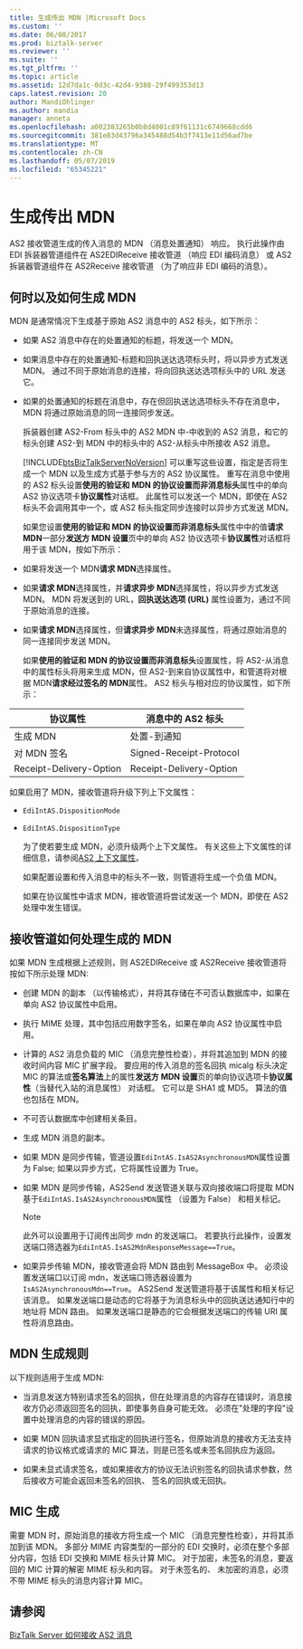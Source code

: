 ```yaml
---
title: 生成传出 MDN |Microsoft Docs
ms.custom: ''
ms.date: 06/08/2017
ms.prod: biztalk-server
ms.reviewer: ''
ms.suite: ''
ms.tgt_pltfrm: ''
ms.topic: article
ms.assetid: 12d7da1c-0d3c-42d4-9388-29f499353d13
caps.latest.revision: 20
author: MandiOhlinger
ms.author: mandia
manager: anneta
ms.openlocfilehash: a002383265b0b8d4001c89f61131c6749668cdd6
ms.sourcegitcommit: 381e83d43796a345488d54b3f7413e11d56ad7be
ms.translationtype: MT
ms.contentlocale: zh-CN
ms.lasthandoff: 05/07/2019
ms.locfileid: "65345221"
---
```

# <a name="generating-an-outgoing-mdn"></a>生成传出 MDN
AS2 接收管道生成的传入消息的 MDN （消息处置通知） 响应。 执行此操作由 EDI 拆装器管道组件在 AS2EDIReceive 接收管道 （响应 EDI 编码消息） 或 AS2 拆装器管道组件在 AS2Receive 接收管道 （为了响应非 EDI 编码的消息）。  
  
## <a name="when-and-how-an-mdn-is-generated"></a>何时以及如何生成 MDN  
 MDN 是通常情况下生成基于原始 AS2 消息中的 AS2 标头，如下所示：  
  
- 如果 AS2 消息中存在的处置通知的标题，将发送一个 MDN。  
  
- 如果消息中存在的处置通知-标题和回执送达选项标头时，将以异步方式发送 MDN。 通过不同于原始消息的连接，将向回执送达选项标头中的 URL 发送它。  
  
- 如果的处置通知的标题在消息中，存在但回执送达选项标头不存在消息中，MDN 将通过原始消息的同一连接同步发送。  
  
  拆装器创建 AS2-From 标头中的 AS2 MDN 中-中收到的 AS2 消息，和它的标头创建 AS2-到 MDN 中的标头中的 AS2-从标头中所接收 AS2 消息。  
  
  [!INCLUDE[btsBizTalkServerNoVersion](../includes/btsbiztalkservernoversion-md.md)] 可以重写这些设置，指定是否将生成一个 MDN 以及生成方式基于参与方的 AS2 协议属性。 重写在消息中使用的 AS2 标头设置**使用的验证和 MDN 的协议设置而非消息标头**属性中的单向 AS2 协议选项卡**协议属性**对话框。 此属性可以发送一个 MDN，即使在 AS2 标头不会调用其中一个，或 AS2 标头指定同步连接时以异步方式发送 MDN。  
  
  如果您设置**使用的验证和 MDN 的协议设置而非消息标头**属性中中的值**请求 MDN**一部分**发送方 MDN 设置**页中的单向 AS2 协议选项卡**协议属性**对话框将用于该 MDN，按如下所示：  
  
- 如果将发送一个 MDN**请求 MDN**选择属性。  
  
- 如果**请求 MDN**选择属性，并**请求异步 MDN**选择属性，将以异步方式发送 MDN。 MDN 将发送到的 URL，**回执送达选项 (URL)** 属性设置为，通过不同于原始消息的连接。  
  
- 如果**请求 MDN**选择属性，但**请求异步 MDN**未选择属性，将通过原始消息的同一连接同步发送 MDN。  
  
  如果**使用的验证和 MDN 的协议设置而非消息标头**设置属性，将 AS2-从消息中的属性标头将用来生成 MDN，但 AS2-到来自协议属性中，和管道将对根据 MDN**请求经过签名的 MDN**属性。 AS2 标头与相对应的协议属性，如下所示：  
  
|协议属性|消息中的 AS2 标头|  
|------------------------|-------------------------------|  
|生成 MDN|处置-到通知|  
|对 MDN 签名|Signed-Receipt-Protocol|  
|Receipt-Delivery-Option|Receipt-Delivery-Option|  
  
 如果启用了 MDN，接收管道将升级下列上下文属性：  
  
- `EdiIntAS.DispositionMode`  
  
- `EdiIntAS.DispositionType`  
  
  为了使若要生成 MDN，必须升级两个上下文属性。 有关这些上下文属性的详细信息，请参阅[AS2 上下文属性](../core/as2-context-properties.md)。  
  
  如果配置设置和传入消息中的标头不一致，则管道将生成一个负值 MDN。  
  
  如果在协议属性中请求 MDN，接收管道将尝试发送一个 MDN，即使在 AS2 处理中发生错误。  
  
## <a name="how-the-receive-pipeline-processes-a-generated-mdn"></a>接收管道如何处理生成的 MDN  
 如果 MDN 生成根据上述规则，则 AS2EDIReceive 或 AS2Receive 接收管道将按如下所示处理 MDN:  
  
-   创建 MDN 的副本 （以传输格式），并将其存储在不可否认数据库中，如果在单向 AS2 协议属性中启用。  
  
-   执行 MIME 处理，其中包括应用数字签名，如果在单向 AS2 协议属性中启用。  
  
-   计算的 AS2 消息负载的 MIC （消息完整性检查），并将其追加到 MDN 的接收时间内容 MIC 扩展字段。 要应用的传入消息的签名回执 micalg 标头决定 MIC 的算法或**签名算法**上的属性**发送方 MDN 设置**页的单向协议选项卡**协议属性**（当替代入站的消息属性） 对话框。 它可以是 SHA1 或 MD5。 算法的值也包括在 MDN。  
  
-   不可否认数据库中创建相关条目。  
  
-   生成 MDN 消息的副本。  
  
-   如果 MDN 是同步传输，管道设置`EdiIntAS.IsAS2AsynchronousMDN`属性设置为 False; 如果以异步方式，它将属性设置为 True。  
  
-   如果 MDN 是同步传输，AS2Send 发送管道关联与双向接收端口将提取 MDN 基于`EdiIntAS.IsAS2AsynchronousMDN`属性 （设置为 False） 和相关标记。  
  
    > [!NOTE]
    >  此外可以设置用于订阅传出同步 mdn 的发送端口。 若要执行此操作，设置发送端口筛选器为`EdiIntAS.IsAS2MdnResponseMessage==True`。  
  
-   如果异步传输 MDN，接收管道会将 MDN 路由到 MessageBox 中。 必须设置发送端口以订阅 mdn，发送端口筛选器设置为`IsAS2AsynchronousMdn==True`。 AS2Send 发送管道将基于该属性和相关标记该消息。 如果发送端口是动态的它将基于为消息标头中的回执送达通知行中的地址将 MDN 路由。 如果发送端口是静态的它会根据发送端口的传输 URI 属性将消息路由。  
  
## <a name="mdn-generation-rules"></a>MDN 生成规则  
 以下规则适用于生成 MDN:  
  
-   当消息发送方特别请求签名的回执，但在处理消息的内容存在错误时，消息接收方仍必须返回签名的回执，即使事务自身可能无效。 必须在"处理的字段"设置中处理消息的内容的错误的原因。  
  
-   如果 MDN 回执请求显式指定的回执进行签名，但原始消息的接收方无法支持请求的协议格式或请求的 MIC 算法，则是已签名或未签名回执应为返回。  
  
-   如果未显式请求签名，或如果接收方的协议无法识别签名的回执请求参数，然后接收方可能会返回未签名的回执、 签名的回执或无回执。  
  
## <a name="mic-generation"></a>MIC 生成  
 需要 MDN 时，原始消息的接收方将生成一个 MIC （消息完整性检查），并将其添加到该 MDN。 多部分 MIME 内容类型的一部分的 EDI 交换时，必须在整个多部分内容，包括 EDI 交换和 MIME 标头计算 MIC。 对于加密，未签名的消息，要返回的 MIC 计算的解密 MIME 标头和内容。 对于未签名的、 未加密的消息，必须不带 MIME 标头的消息内容计算 MIC。  
  
## <a name="see-also"></a>请参阅  
 [BizTalk Server 如何接收 AS2 消息](../core/how-biztalk-server-receives-as2-messages.md)